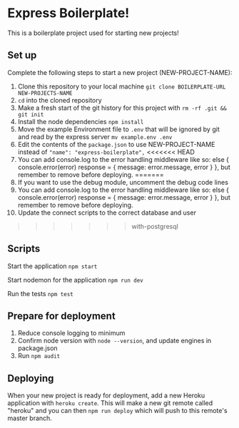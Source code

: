 # Express Boilerplate!

This is a boilerplate project used for starting new projects!

## Set up

Complete the following steps to start a new project (NEW-PROJECT-NAME):

1. Clone this repository to your local machine `git clone BOILERPLATE-URL NEW-PROJECTS-NAME`
2. `cd` into the cloned repository
3. Make a fresh start of the git history for this project with `rm -rf .git && git init`
4. Install the node dependencies `npm install`
5. Move the example Environment file to `.env` that will be ignored by git and read by the express server `mv example.env .env`
6. Edit the contents of the `package.json` to use NEW-PROJECT-NAME instead of `"name": "express-boilerplate",`
<<<<<<< HEAD
7. You can add console.log to the error handling middleware like so: else {
        console.error(error)
        response = { message: error.message, error }
    },  but remember to remove before deploying.
=======
7. If you want to use the debug module, uncomment the debug code lines
8. You can add console.log to the error handling middleware like so: else {
        console.error(error)
        response = { message: error.message, error }
    },  but remember to remove before deploying.
9. Update the connect scripts to the correct database and user
>>>>>>> with-postgresql

## Scripts

Start the application `npm start`

Start nodemon for the application `npm run dev`

Run the tests `npm test`

## Prepare for deployment

1. Reduce console logging to minimum
2. Confirm node version with `node --version`, and update engines in package.json
3. Run `npm audit`

## Deploying

When your new project is ready for deployment, add a new Heroku application with `heroku create`. This will make a new git remote called "heroku" and you can then `npm run deploy` which will push to this remote's master branch.